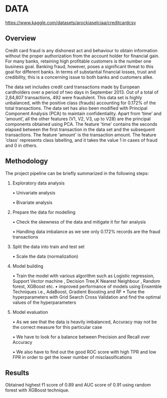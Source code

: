 # DATA
https://www.kaggle.com/datasets/arockiaselciaa/creditcardcsv


## Overview


Credit card fraud is any dishonest act and behaviour to obtain information without the proper authorization from the account holder for financial gain. For many banks, retaining high profitable customers is the number one business goal. Banking fraud, however, poses a significant threat to this goal for different banks. In terms of substantial financial losses, trust and credibility, this is a concerning issue to both banks and customers alike.

The data set includes credit card transactions made by European cardholders over a period of two days in September 2013. Out of a total of 2,84,807 transactions, 492 were fraudulent. This data set is highly unbalanced, with the positive class (frauds) accounting for 0.172% of the total transactions. The data set has also been modified with Principal Component Analysis (PCA) to maintain confidentiality. Apart from ‘time’ and ‘amount’, all the other features (V1, V2, V3, up to V28) are the principal components obtained using PCA. The feature 'time' contains the seconds elapsed between the first transaction in the data set and the subsequent transactions. The feature 'amount' is the transaction amount. The feature 'class' represents class labelling, and it takes the value 1 in cases of fraud and 0 in others.


## Methodology

The project pipeline can be briefly summarized in the following steps:

1. Exploratory data analysis

   • Univariate analysis

   • Bivariate analysis

2. Prepare the data for modelling 

   • Check the skewness of the data and mitigate it for fair analysis

   • Handling data imbalance as we see only 0.172% records are the fraud transactions

3. Split the data into train and test set

   • Scale the data (normalization)

4. Model building

   • Train the model with various algorithm such as Logistic regression, Support Vector machine , Decision Tree,K Nearest Neighbour , Random forest, XGBoost etc.
   • improved performance of models using Ensemble Techniques i.e., AdaBoost, Gradient Boosting and RF
   • Tune the hyperparameters with Grid Search Cross Validation and find the optimal values of the hyperparameters

7. Model evaluation 

   • As we see that the data is heavily imbalanced, Accuracy may not be the correct measure for this particular case

   • We have to look for a balance between Precision and Recall over Accuracy

   • We also have to find out the good ROC score with high TPR and low FPR in order to get the lower number of misclassifications
  ## Results
  Obtained highest f1 score of 0.89 and AUC score of 0.91 using random forest with XGBoost technique.
